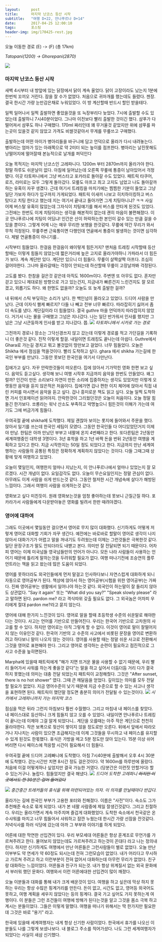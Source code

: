 ```yaml
---
layout:	    post
title: 	    마지막 난코스 등산 시작
subtitle:   "여행 D+22, 안나푸르나 D+14"
date:       2017-04-25 12:00:10 
tags:       포스팅
header-img: img/170425-rest.jpg
---
```


오늘 이동한 경로 (E) -> (F) (총 17km)  

*Tatopani(1200) -> Ghorepani(2870)*

![](/img/170425-maps.png)

### 마지막 난코스 등산 시작

새벽 4시부터 내 방앞에 있는 닭장에서 닭이 계속 울었다. 닭이 고장이라도 났는지 1분에 한번씩 꼬끼오 거린다. 잠을 잘 수가 없었다. 처음으로 귀마개를 했는데도 들렸다. 젠장. 결국 한시간 가량 눈만감은채로 누워있었다. 이 방 계산할때 반드시 할인 받을테다.

일찍 일어나서 일찍 출발하면 좋았을것을 또 늑장부리다 늦었다. 7시에 출발할 수도 있었는데 출발하니 7시40분이었다. 그나마 이전보다 빨리 출발한 것이긴 했다. 샴푸가 다 떨어져서 샴푸도 하나 구매했다. 170ml 짜리인데 꽤 무거울것 같았지만 위에 샴푸를 파는곳이 있을것 같지 않았고 가격도 비쌀것같아서 무게를 무릎쓰고 구매했다.

출발하는데 어떤 아이가 병아리들을 바구니에 담고 언덕으로 올라가 다시 내려놓는다. 병아리는 엄마가 있는 아래쪽으로 약 2미터 되는 높이를 점프한다. 병아리는 날진못해도 낭떨어지에 떨어잘때 본능적으로 날개를 퍼덕인다

오늘 목적지는 마지막 난코스인 고레파니다. 1200m 부터 2870m까지 올라가야 한다. 정말 하루도 쉬운날이 없다. 아침에 일어났는데 오른쪽 무릎에 통증이 남아있어서 걱정됐다. 이곳 타토파니에서 그냥 버스타고 포카라로 돌아갈 수도 있었다. 패트릭 타쿠어, 로즈, 라미로는 모두 그렇게 돌아갔다. 모릎도 아프고 최고 고지도 넘었고 나도 돌아갈까 하는 유혹이 자꾸 생겼다. 근데 여기서 트레킹을 마치기에는 찜찜한 기분이 들었고 그냥 일단 가보자 하다가 입구까지 가게되었다. 패트릭 이새끼 나보고 히치하이킹하고 버스 탔다고 치팅 한다고 했는데 지는 여기서 끝내고 돌아가면 그게 치팅아니냐? ㅋㅋ 사실 어제 버스탈 유혹이 많았는데 그자식이 치팅얘기를 해서 버스를 안타게 된것도 있었다. 그전에는 한번도 이게 치팅이라는 생각을 해본적이 없는데 괜히 마음이 불편해졌다. 이곳 안나푸르나에 치팅이 어딨냐! 인간은 산이 허락하는한 본인이 갈수 있는 만큼 걸을 수 있을 뿐이다. 그렇게 어제 나는 매우 무리한 보행을 한것같다. 무릎에 약간 무리가 와서 무척 걱정된다. 무릎주변 근육통이면 다행인데 연골에서 통증이 발생하는 것이면 심각하다. 제발 연골통증이 아니기를..

시작부터 힘들었다. 한걸음 한걸음이 왜이렇게 힘든거지? 맨처음 트레킹 시작할때 등산할때는 이렇게 힘들지 않았는데 짧은거리에 높은 고지로 올라가야하니 가파라서 더 힘든가 보다. 계속 계단만 있다. 계단만 있으니 더 힘들다. 무릎이 살짝살짝 아프다. 조심히 걸어야한다. 그나마 올라갈때는 걱정이 안되는데 하산할때 무릎이 고장날까봐 걱정된다.

고도를 봤다. 한참을 걸은것 같은데 아직도 1600m이다. 주변엔 또 아무도 없다. 혼자만 걷고 있으니 제대로된 방향으로 가고 있는건지, 지금내가 빠른건지 느린건지도 잘 모르겠고,  외롭기도 하다. 왜 한명도 없을까? 오늘도 또 늦게 출발한 걸까?

내 뒤에서 스틱 부딪히는 소리가 났다. 한 백인넘이 올라오고 있었다. 드디어 사람을 만났다. 근데 이자식 왤케 빠르지? 다들 나 빼고 전부 너무 빠르다. 따라잡히기 싫어서 좀더 속도를 냈다. 계단길이라 더 힘들었다. 결국 guthre 마을 언덕까지 따라잡히지 않았다. 거기서 나는 물을 구매했고 그넘은 지나갔다. 나는 일단 반가워서 인사를 했지만 그 넘은 그냥 시큰둥하게 인사를 받고 지나갔다. 쯥.
![](/img/170425-path1.jpg)
*타토파니에서 시카로 가는 경로*

그전까지 경로나 장소는 그닥신경쓰지 않고 갔는데 이렇게 경로를 적고 가던길을 기록하니 더 좋은것 같다. 진작 이렇게 할걸. 내일이면 트래킹도 끝나는데 아쉽다. Guthre에서 Ghara로 가는길 경치고 뭐고 볼것없이 땅만보고 걸었다. 너무 힘들었다. 오늘은 Shikha 에서 점심을 먹을것이다. 빨리 도착하고 싶다. ghara 에서 shikha 가는길에 한국인 부부를 만났다. 그동안 못보던 한국인을 여기서 다만난다.

집에가고 싶다. 자꾸 안락한것들이 떠오른다. 집에 앉아서 기가막힌 영화 한편 보고 싶다. 음악도 듣고싶다. 생각해 보니 여행 시작후 지금까지 음악을 한번도 안들었다. 왜그럴까? 인간이 만든 소리보다 자연이 만든 소리에 집중하자는 생각도 있었지만 이렇게 오랫동안 음악을 듣지 않은적은 처음이다. 집에가면 겁나 편한 이지 체어에 앉아서 직접 내린 커피를 마시면서 음악을 듣고 싶다. 겁나 흥미로운 책도 읽고 싶다. 오늘 일찍 도착하면 가서 인포메이션 읽어야지. 안락한것이 그리웠던것은 오늘이 처음이다. 오늘 정말 힘들긴 한가보다. 쏘롱라는 워낙 산소도 부족하고 악명높으니 힘든것이 이해가 가는데 여기도 그에 버금가게 힘들다.

우여곡절 끝에 shikha에 도착했다. 제일 괜찮아 보이는 롯지에 들어와서 주문을 했다. 앉아서 일기를 쓰는데 한국인 세팀이 모였다. 그동안 한국인들 다 어디있었던거지 이제야 만남. 한팀은 아까 만났던 부부고 네팔에 온지 4번째라고 한다. 또다른팀은 2년동안 세계여행중인 대학생 3명이다. 3년 휴학을 하고 1년 바짝 돈을 번뒤 2년동안 여행을 계획하고 있다고 한다. 지금 시작한지는 50일 정도 되었다고 한다. 지금까지 만난 세계여행하는 사람들의 공통된 특징은 정확하게 계획하지 않았다는 것이다. 다들 그때그때 상황에 맞게 여행하고 있었다.

오늘이 몇일인지, 여행한지 얼마나 지났는지, 이 안나푸르나에서 얼마나 있었는지 잘 모르겠다. 시간 개념이 없다. 요일감각도 없다. 오늘이 무슨요일인지는 정말 관심이 없다. 아무래도 이게 사람을 쉬게 만드는것 같다. 그동안 철저한 시간 개념속에 살다가 해방된 느낌이다. 그래서 여행이 사람을 쉬게하는것 같다.

영화보고 싶다 미친듯이. 원래 영화보는것을 엄청 좋아하는데 못보니 근질근질 하다. 포카라가서 사람들에게 다운받아놓은 영화를 빌려서 한판 때려야겠다.

### 영어에 대하여

그래도 이곳에서 몇일동안 걸으면서 영어로 무지 많이 대화했다. 신기하게도 어떻게 저렇게 영어로 대화할 기회가 자꾸 생긴다. 예전에는 바로바로 할말이 영어로 생각이 나지 않아서 대화가기가 어렵고 말을 꺼내기도 두려웠는데 이제는 그런것들은 극복한것 같다. 일단 문장구조가 말도 안되더라도 내밷고 본다. 의미만 잘 전달되면 되기 때문이다. 어차피 영어는 이제 미국넘들 영국넘들만의 언어가 아니다. 모든 나라 사람들이 사용하는 언어기 때문에 틀리게 말하는것을 두려워할 필요가 없다. 여행 떠나기전에 조승연의 플루언트라는 책을 읽고 왔는데 많은 도움이 되었다.

영어를 못하더라도 외국인들에게 먼저 말걸고 인사하다보니 자연스럽게 대화하게 되니 자동으로 영어공부가 된다. 책상에 앉아서 하는 영어공부(시험을 위한 영어공부)는 가짜다. 진짜 영어공부는 생활에서 일어나야 하는것 같다. 외국인이 하는말이 잘 들리지 않아도 상관없다. "Say it again" 또는 "What did you say?" "Speak slowly please" 라고 말하면 된다. pardon me? 라고 격식따위 갖출 필요도 없다. 그 외국놈은 어차피 우리에게 절대 pardon me?라고 묻지 않는다.

영어에 대해 한가지 느낀것이 있다. 영어로 말을 할때 초등학생 수준의 쉬운말로 해야한다는 것이다. 사고는 언어를 기반으로 만들어진다. 우리는 한국어 기반으로 고차원의 사고를 할 수 있다. 하지만 영어로는 아직 그렇게 할 수 없다. 이것이 영어로 말이 잘떨어지지 않는 이유인것 같다. 한국어 기반의 고 수준의 사고에서 비롯된 문장을 영어로 변환하려고 하다보니 말이 나오지 않는 것이다. 영어를 사용할 때는 정말 쉬운 사고로 전환해서 그것을 영어로 표현해야 한다. 그리고 영어로 생각하는 순련이 필요하고 점진적으로 그 사고 수준을 높히면된다.

Marpha에 있을때 패트릭에게 "해가 지면 뜨거운 물을 사용할 수 없기 때문에, 우리 빨리 들어가서 샤워를 하는게 좋을것 같다"는 말을 하고 싶어서 더듬더듬 거리 다가 결국 하지 못했는데 의미는 대충 전달 되었는지 패트릭이 교정해줬다. 그것은 "After sunset, there is no hot shower" 였다. 그때 큰 깨달음을 얻었다. 깊이있는 의미를 모두 전달할 필요가 없었다. 지금 영어수준이 낮기 때문에 지금 수준으로 할 수 있는 사고나 생각을 표현하면 된다. 패트릭이 했던말 정도면 충분히 의미가 전달될 수 있는것이다.
![](/img/170425-path2.jpg)
*시카에서 고레파니까지 가는 마지막 코스*

점심을 먹은 뒤라 그런지 아침보다 훨씬 수월했다. 그리고 마침내 내 페이스를 찾았다. 내 페이스대로 등산하니 크게 힘들지 않고 오를 수 있었다. 내일이면 안나푸르나 트레킹이 끝나는데 이제야 그걸 알게 되었다니.. 계단을 오를때는 아주 작은 계단으로 천천히 올라야한다. 작은 보폭으로 젖산이 쌓이지 않을 정도로만 오른다. 뒤에서 앞에서 따라오거나 지나치는 사람이 있으면 조급해지는데 이제 그것들을 무시하고 내 페이스를 유지할 수 있게 된것도 한몫했다. 휴식은 가방을 메고 5분 정도만 앉아 있는다. 15분 이상 쉬어버리면 다시 페이스에 적응할 시간이 필요해서 더 힘들다.

우여곡절 끝에 드디어 고레빠니에 도착했다. 아침 7시40분에 출발해서 오후 4시 30분에 도착했다. 걷는시간만 치면 8시간 정도 걸은것이다. 약 1600m를 하루만에 올랐다. 처음에 이걸 어떻게하나 싶었지만 결국 가능한 거였다. (당분간은 이런짓 안할거다) 할 수 있는거구나. 놀랍다. 힘들었지만 결국 해냈다.
![](/img/170425-ghorepani.jpg)
*드디어 도착한 고레파니 ~~하지만 이곳에서도 한 30분은 걸어 들어갔다~~*

![](/img/170425-rest.jpg)
*중간중간 트레커들의 휴식을 위해 마련되어있는 의자. 이 의자를 만날때마다 반갑다.*

올라가는 길에 한국인 부부가 고용한 포터와 친해졌다. 이름은 "사전"이다. 숙소도 그가 추천해준 숙소로 묶게 되었다. 내가 본 네팔 사람중에 제일 잘생긴것같다. 그리고 친절하다. 우리는 올라가면서 계속 마주치며 즐겁게 대화했었다. 도착한 숙소에서 천국같은 온수샤워를 마치고 너무 힘들어서 샤워하고 잠깐 누웠는데 한시간 가량 선잠을 잔것같다. 저녁식사를 하러 식당에 갔는데 아까 그 부부와 이야기를 하게 되었다.

어른에 대한 막연한 선입견이 있다. 우리 부모세대 어른들은 항상 훈계조로 무언가를 가르쳐주려고 한다. 물어보지 않았는데도 가르쳐주려고 하는것이 꼰대다 라고 나는 정의내린다. 하지만 신기하게도 여행에서 만난 어른들은 그런사람들이 별로 없었다. 오늘 만난 이부부도 약 연세가 약 60정도 되시는데 전혀 그런모습이 없었다. 내가 어리다고 무시하고 가르쳐 주려고 하고 이런부분이 전혀 없어서 대화하는데 아무런 무리가 없었다. 친구랑 대화하는 느낌이었다. 어른들과 친구가 되는것. 내가 항상 위계질서 없는 외국 문화에서 부러워 했던 문화다. 여행와서 이런 어른에대한 선입견이 많이 깨졌다.

오늘 이분들과 대화를 통해 내가 크게 배운것이 있다. 여행을 하고 싶은데 막상 하지 못하는 우리는 항상 수많은 핑계거리를 만든다. 돈이 없고, 시간도 없고, 영어등 외국어도 못하고, 여행 계획을 세우지 않았다는 등의 핑계다. 결국 가고 싶어도 가지 못하는게 여행이다. 이 분들은 그런 조건들이 여행에 방해가 된다는것을 알고 그것을 몸소 극복 하고 계시는 분들이었다. 그들은 이렇게 말했다. 여행을 떠나기 위해서는 딱 한가지만 필요한데 그것은 바로 "용기" 라고.

한국에 있을때 세계여행자는 내게 항상 신기한 사람이었다. 한국에서 휴가를 나오신 이분들도 나를 그렇게 보셨나보다. 내 블로그 주소를 적어가셨다. 나도 그런 세계여행자가 되었다는 사실이 새삼 신기했다.  

